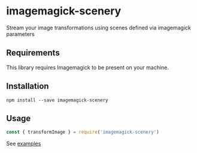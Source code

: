 # imagemagick-scenery

Stream your image transformations using scenes defined via imagemagick parameters

## Requirements

This library requires Imagemagick to be present on your machine.

## Installation

```shell
npm install --save imagemagick-scenery
```

## Usage

```javascript
const { transformImage } = require('imagemagick-scenery')
```

See [examples](./examples)
